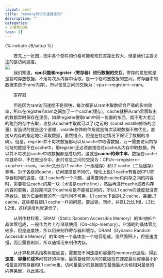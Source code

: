 ```yaml
---
layout: post
title: "memory的访问速度比较"
description: ""
categories: 
- 计算机组成
tags: []
---
```

{% include JB/setup %}

　　首先上一张图，图中各个部件的价格可能和现在差距比较大，但是我们主要关注的是访问速度。  
![](http://image.beekka.com/blog/201310/2013101401.png)  
　　我们知道，**cpu只能和register（寄存器）进行数据的交互**，寄存的意思就是是暂时存放数据，不用每次从内存中读取，是一个临时放数据的空间。寄存器中的数据来自于ram(内存)。所以信息之间的交换为：cpu<-->register<-->ram。  

　　寄存器

　　但是因为ram访问速度不是很快，每次都要从ram中取数据会严重的影响效率，所以在register和ram之间加了一个cache(缓存)，cache就把从ram里面取出的数据暂时保存在里面，如果register要取ram中同一位置的东西，就不用大老远的跑到内存中去取，直接从cache中取就可以了(之前的《const volatile修饰的变量》里面说的就是这个道理，volatile修饰的作用就是每次读取数据不做优化，直接从内存的指定地址读取数据，虽然慢点，但是在特定情况下保证了数据的准确)。但是，register并不每次数据都可以从cache中取得数据，万一需要访问内存地址的数据不在cache中，那register还必须直接绕过cache从内存中取数据。所以并不每次到cache中取数据都是成功的，这就是**cache的命中率**，数据在cache中就命中，不在就没命中。此时信息之间的交换为：CPU<-->register<-->cache<-->ram。cache又分为L1 cache（一级缓存）和L2 cache（二级缓存）等等。对于各级的cache，访问速度是不同的，理论上说L1 cache有着跟CPU寄存器相同的速度，但L1 cache有一个问题，当需要同步cache和内存之间的内容时，需要锁住cache的某一块（术语是cache line），然后再进行cache或者内存内容的更新，这段期间这个cache块是不能被访问的，所以L1 cache的速度就没寄存器快，因为它会频繁的有一段时间不可用。L1 cache下面是L2 cache，甚至L3 cache，这些都有跟L1 cache一样的问题，要加锁，同步，并且L2比L1慢，L3比L2慢，这样速度也就更低了。

　　从制作材料看，SRAM（Static Random Accessible Memory）的1bit由6个晶体管组成，一般作为片上存储器使用（On-chip-memory）。它消耗的晶体管比较多，但是速度快，所以用来制作寄存器和缓存。DRAM（Dynamic Random Accessible Memory）的1bit由一个晶体加一个电容组成。虽然面积小，但是速度慢，而且需要刷新，所以通常用来制作内存。

　　从计算机体系结构角度而言，需要把不同速度和容量的memory分层级，得到**速度**、**容量**和**成本**间较好的平衡。最需要经常访问的数据放在速度最快容量最小价格最高的寄存器和L1 cache里，访问量最少的数据放在最慢最大价格相对最低的内存条里，以此类推。

